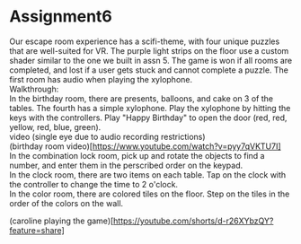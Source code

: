 # Assignment6
Our escape room experience has a scifi-theme, with four unique puzzles that are well-suited for VR. The purple light strips on the floor use a custom shader similar to the one we built in assn 5. The game is won if all rooms are completed, and lost if a user gets stuck and cannot complete a puzzle. The first room has audio when playing the xylophone.  
Walkthrough:  
In the birthday room, there are presents, balloons, and cake on 3 of the tables. The fourth has a simple xylophone. Play the xylophone by hitting the keys with the controllers. Play "Happy Birthday" to open the door (red, red, yellow, red, blue, green).  
video (single eye due to audio recording restrictions)  
(birthday room video)[https://www.youtube.com/watch?v=pyy7qVKTU7I]  
In the combination lock room, pick up and rotate the objects to find a number, and enter them in the perscribed order on the keypad.  
In the clock room, there are two items on each table. Tap on the clock with the controller to change the time to 2 o'clock.  
In the color room, there are colored tiles on the floor. Step on the tiles in the order of the colors on the wall.  
  
(caroline playing the game)[https://youtube.com/shorts/d-r26XYbzQY?feature=share]
